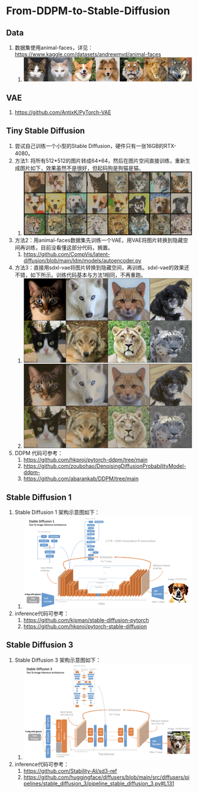 # From-DDPM-to-Stable-Diffusion

## Data

1. 数据集使用animal-faces，详见：https://www.kaggle.com/datasets/andrewmvd/animal-faces
    1. ![faces](00_assets/image/animal_faces.jpg)

## VAE

1. https://github.com/AntixK/PyTorch-VAE

## Tiny Stable Diffusion

1. 尝试自己训练一个小型的Stable Diffusion，硬件只有一张16GB的RTX-4080。
2. 方法1: 将所有512\*512的图片转成64\*64，然后在图片空间直接训练，重新生成图片如下，效果虽然不是很好，但起码狗是狗猫是猫。
    1. ![](00_assets/image/animal_face_generated_method1.png)
3. 方法2：用animal-faces数据集先训练一个VAE，用VAE将图片转换到隐藏空间再训练，目前没看懂这部分代码，搁置。
    1. https://github.com/CompVis/latent-diffusion/blob/main/ldm/models/autoencoder.py
4. 方法3：直接用sdxl-vae将图片转换到隐藏空间，再训练。sdxl-vae的效果还不错，如下所示。训练代码基本与方法1相同，不再重跑。
    1. ![](00_assets/image/animal_faces_raw.png)
    2. ![](00_assets/image/animal_faces_sdxl_vae_latent.png)
5. DDPM 代码可参考：
    1. https://github.com/hkproj/pytorch-ddpm/tree/main
    2. https://github.com/zoubohao/DenoisingDiffusionProbabilityModel-ddpm-
    3. https://github.com/abarankab/DDPM/tree/main

## Stable Diffusion 1

1. Stable Diffusion 1 架构示意图如下：
    1. ![sd1](00_assets/image/sd1.png)
2. inference代码可参考：
    1. https://github.com/kjsman/stable-diffusion-pytorch
    2. https://github.com/hkproj/pytorch-stable-diffusion

## Stable Diffusion 3

1. Stable Diffusion 3 架构示意图如下：
    1. ![sd3](00_assets/image/sd3.png)
2. inference代码可参考：
    1. https://github.com/Stability-AI/sd3-ref
    2. https://github.com/huggingface/diffusers/blob/main/src/diffusers/pipelines/stable_diffusion_3/pipeline_stable_diffusion_3.py#L131
